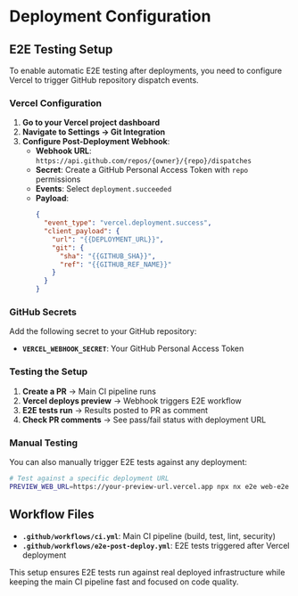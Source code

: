 # Deployment Configuration

## E2E Testing Setup

To enable automatic E2E testing after deployments, you need to configure Vercel to trigger GitHub repository dispatch events.

### Vercel Configuration

1. **Go to your Vercel project dashboard**
2. **Navigate to Settings → Git Integration**
3. **Configure Post-Deployment Webhook**:
   - **Webhook URL**: `https://api.github.com/repos/{owner}/{repo}/dispatches`
   - **Secret**: Create a GitHub Personal Access Token with `repo` permissions
   - **Events**: Select `deployment.succeeded`
   - **Payload**: 
     ```json
     {
       "event_type": "vercel.deployment.success",
       "client_payload": {
         "url": "{{DEPLOYMENT_URL}}",
         "git": {
           "sha": "{{GITHUB_SHA}}",
           "ref": "{{GITHUB_REF_NAME}}"
         }
       }
     }
     ```

### GitHub Secrets

Add the following secret to your GitHub repository:

- **`VERCEL_WEBHOOK_SECRET`**: Your GitHub Personal Access Token

### Testing the Setup

1. **Create a PR** → Main CI pipeline runs
2. **Vercel deploys preview** → Webhook triggers E2E workflow  
3. **E2E tests run** → Results posted to PR as comment
4. **Check PR comments** → See pass/fail status with deployment URL

### Manual Testing

You can also manually trigger E2E tests against any deployment:

```bash
# Test against a specific deployment URL
PREVIEW_WEB_URL=https://your-preview-url.vercel.app npx nx e2e web-e2e
```

## Workflow Files

- **`.github/workflows/ci.yml`**: Main CI pipeline (build, test, lint, security)  
- **`.github/workflows/e2e-post-deploy.yml`**: E2E tests triggered after Vercel deployment

This setup ensures E2E tests run against real deployed infrastructure while keeping the main CI pipeline fast and focused on code quality.